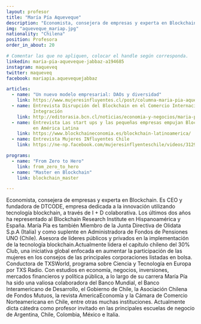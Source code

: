 ```yaml
---
layout: profesor
title: "María Pía Aqueveque"
description: "Economista, consejera de empresas y experta en Blockchain."
img: "aqueveque_mariap.jpg"
nationality: "Chilena"
position: Profesora
order_in_about: 20

# Comentar las que no apliquen, colocar el handle según corresponda.
linkedin: maria-pia-aqueveque-jabbaz-a194685
instagram: maqueveq
twitter: maqueveq
facebook: mariapia.aquevequejabbaz

articles:
  - name: "Un nuevo modelo empresarial: DAOs y diversidad"
    link: https://www.mujeresinfluyentes.cl/post/columna-maria-pia-aqueveque
  - name: Entrevista Disrupción del Blockchain en el Comercio Internacional y la
          Integración
    link: http://editorasia.bcn.cl/noticias/economia-y-negocios/maria-pia-aqueveque-blockchain-apec
  - name: Entrevista Las start ups y las pequeñas empresas empujan Blockchain
          en América Latina
    link: https://www.blockchaineconomia.es/blockchain-latinoamerica/
  - name: Entrevista Mujeres INfluyentes Chile
    link: https://ne-np.facebook.com/mujeresinflyenteschile/videos/312995603338171/

programs:
  - name: "From Zero to Hero"
    link: from_zero_to_hero
  - name: "Master en Blockchain"
    link: blockchain_master

---
```



Economista, consejera de empresas y experta en Blockchain. Es CEO y fundadora
de DTCODE, empresa dedicada a la innovación utilizando tecnología blockchain, a
través de I + D colaborativa. Los últimos dos años ha representado al
Blockchain Research Institute en Hispanoamérica y España. María Pía es también
Miembro de la Junta Directiva de Olidata S.p.A (Italia) y como suplente en
Administradora de Fondos de Pensiones UNO (Chile). Asesora de líderes públicos
y privados en la implementación de la tecnología blockchain.Actualmente lidera
el capítulo chileno del 30% Club, una iniciativa global enfocada en aumentar la
participación de las mujeres en los consejos de las principales corporaciones
listadas en bolsa. Conductora de TXSWorld, programa sobre Ciencia y Tecnología
en Europa por TXS Radio.
Con estudios en economía, negocios, inversiones, mercados financieros y
política pública, a lo largo de su carrera María Pía ha sido una valiosa
colaboradora del Banco Mundial, el Banco Interamericano de Desarrollo, el
Gobierno de Chile, la Asociación Chilena de Fondos Mutuos, la revista
AmericaEconomía y la Cámara de Comercio Norteamericana en Chile, entre
otras muchas instituciones.
Actualmente dicta cátedra como profesor invitado en las principales escuelas
de negocio de Argentina, Chile, Colombia, México e Italia.
